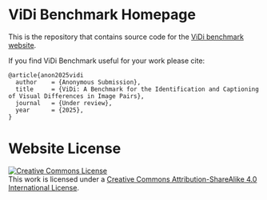 # ViDi Benchmark Homepage

This is the repository that contains source code for the [ViDi benchmark website](https://vidi-benchmark.github.io).

If you find ViDi Benchmark useful for your work please cite:
```
@article{anon2025vidi
  author    = {Anonymous Submission},
  title     = {ViDi: A Benchmark for the Identification and Captioning of Visual Differences in Image Pairs},
  journal   = {Under review},
  year      = {2025},
}
```

# Website License
<a rel="license" href="http://creativecommons.org/licenses/by-sa/4.0/"><img alt="Creative Commons License" style="border-width:0" src="https://i.creativecommons.org/l/by-sa/4.0/88x31.png" /></a><br />This work is licensed under a <a rel="license" href="http://creativecommons.org/licenses/by-sa/4.0/">Creative Commons Attribution-ShareAlike 4.0 International License</a>.
